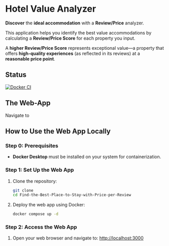 # Hotel Value Analyzer

**Discover** the **ideal accommodation** with a **Review/Price** analyzer.

This application helps you identify the best value accommodations by calculating a **Review/Price Score** for each property you input.

A **higher Review/Price Score** represents exceptional value—a property that offers **high-quality experiences** (as reflected in its reviews) at a **reasonable price point**.

## Status

[![Docker CI](https://github.com/sakan811/Find-the-Best-Place-to-Stay-with-Price-per-Review/actions/workflows/docker-ci.yml/badge.svg)](https://github.com/sakan811/Find-the-Best-Place-to-Stay-with-Price-per-Review/actions/workflows/docker-ci.yml)

## The Web-App

Navigate to

## How to Use the Web App Locally

### Step 0: Prerequisites

- **Docker Desktop** must be installed on your system for containerization.

### Step 1: Set Up the Web App

1. Clone the repository:

   ```bash
   git clone
   cd Find-the-Best-Place-to-Stay-with-Price-per-Review
   ```

2. Deploy the web app using Docker:

   ```bash
   docker compose up -d
   ```

### Step 2: Access the Web App

1. Open your web browser and navigate to: <http://localhost:3000>
